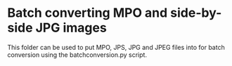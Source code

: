 # Batch converting MPO and side-by-side JPG images

This folder can be used to put MPO, JPS, JPG and JPEG files into for batch conversion using the batchconversion.py script.
